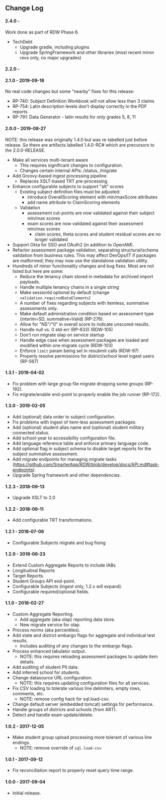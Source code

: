 ## Change Log

#### 2.4.0 -

Work done as part of RDW Phase 6.

* TechDebt
    * Upgrade gradle, including plugins
    * Upgrade SpringFramework and other libraries (most recent minor revs only, no major upgrades)

#### 2.2.0 -

#### 2.1.0 - 2019-09-18

No real code changes but some "nearby" fixes for this release:

* RP-740: Subject Definition Workbook will not allow less than 3 claims
* RP-754: Latin description levels don't display correctly in the PDF reports
* RP-791: Data Generator - latin results for only grades 5, 8, 11

#### 2.0.0 - 2019-08-27

NOTE: this release was originally 1.4.0 but was re-labelled just before release. So there are artifacts labelled 1.4.0-RC# which are precursors to the 2.0.0-RELEASE.

* Make all services multi-tenant aware
    * This requires significant changes to configuration.
    * Changes certain internal APIs: /status, /migrate
* Add Groovy-based ingest processing pipeline
    * Replaces XSLT-based TRT pre-processing.
* Enhance configurable subjects to support "alt" scores
    * Existing subject definition files must be adjusted:
        * introduce OverallScoring element with min/maxScore attributes
        * add name attribute to ClaimScoring elements
    * Validation
        * assessment cut-points are now validated against their subject min/max scores
        * exam scores are now validated against their assessment min/max scores
            * claim scores, theta scores and student residual scores are no longer validated
* Support Okta for SSO and OAuth2 (in addition to OpenAM).
* Refactor assessment package validation, separating structural/schema validation from business rules.
This may affect DevOps/IT if packages are malformed; they may now use the standalone validation utility.
* Hundreds of minor functionality changes and bug fixes. Most are not listed but here are some:             
    * Reduce the tenancy chain stored in metadata for archived import payloads.
    * Handle multiple tenancy chains in a single string
    * Make sessionId optional by default (change `validation.requiredDataElements`)
    * A number of fixes regarding subjects with itemless, summative assessments only.
    * Make default administration condition based on assessment type (interim=SD, summative=Valid) (RP-276).
    * Allow for "NS"/"0" in overall score to indicate unscored results.
    * Handle null vs. 0 std-err (RP-633) (RDW-105)
    * Don't run migrate olap on service startup
    * Handle edge case when assessment packages are loaded and modified within one migrate cycle (RDW-103)
    * Enforce `limit` param being set in resubmit calls (RDW-97)
    * Properly resolve permissions for district/school level ingest users (RP-567)

#### 1.3.1 - 2019-04-02

* Fix problem with large group file migrate dropping some groups (RP-192).
* Fix migrate/enable end-point to properly enable the job runner (RP-172).

#### 1.3.0 - 2019-02-05

* Add (optional) data order to subject configuration.
* Fix problems with ingest of item-less assessment packages.
* Add (optional) student alias name and (optional) student military connected status.
* Add school-year to accessibility configuration file.
* Add language reference table and enforce primary language code.
* Add optional flag in subject schema to disable target reports for the subject summative assessment.
* Add migrate endpoints for managing migrate tasks (https://github.com/SmarterApp/RDW/blob/develop/docs/API.md#task-endpoints).
* Upgrade Spring framework and other dependencies.

#### 1.2.3 - 2018-09-13

* Upgrade XSLT to 2.0

#### 1.2.2 - 2018-09-11

* Add configurable TRT transformations.

#### 1.2.1 - 2018-07-06

* Configurable Subjects migrate and bug fixing

#### 1.2.0 - 2018-06-23

* Extend Custom Aggregate Reports to include IABs
* Longitudinal Reports
* Target Reports.
* Student Groups API end-point.
* Configurable Subjects (ingest only, 1.2.x will expand).
* Configurable required/optional fields.

#### 1.1.0 - 2018-02-27

* Custom Aggregate Reporting.
    * Add aggregate (aka olap) reporting data store.
    * New migrate service for olap.
* Process norms (aka percentiles).
* Add state and district embargo flags for aggregate and individual test results.
    * Includes auditing of any changes to the embargo flags.
* Process enhanced tabulator output.
    * NOTE: this requires reloading assessment packages to update item details.
* Add auditing of student PII data.
* Add inferred school for students.
* Change datasource URL configuration.
    * NOTE: this requires updating configuration files for all services.
* Fix CSV loading to tolerate various line delimiters, empty rows, comments, etc.
    * NOTE: remove config hack for sql.load-csv.
* Change default server (embedded tomcat) settings for performance.
* Handle groups of districts and schools (from ART).
* Detect and handle exam update/delete.      
    
#### 1.0.2 - 2017-12-05

* Make student group upload processing more tolerant of various line endings.
    * NOTE: remove override of `sql.load-csv`

#### 1.0.1 - 2017-09-12

* Fix reconciliation report to properly reset query time range.

#### 1.0.0 - 2017-09-04

* Initial release.

